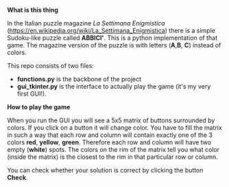 **What is this thing**

In the Italian puzzle magazine *La Settimana Enigmistica* (https://en.wikipedia.org/wiki/La_Settimana_Enigmistica) there is a simple Sudoku-like puzzle called **ABBICI'**. This is a python implementation of that game.
The magazine version of the puzzle is with letters (**A**,**B**, **C**) instead of colors.

This repo consists of two files: 
- **functions.py** is the backbone of the project
- **gui_tkinter.py** is the interface to actually play the game (it's my very first GUI!).


**How to play the game**

When you run the GUI you will see a 5x5 matrix of buttons surrounded by colors. If you click on a button it will change color.
You have to fill the matrix in such a way that each row and column will contain exactly one of the 3 colors **red**, **yellow**, **green**. Therefore each row and column will have two empty (**white**) spots. 
The colors on the rim of the matrix tell you what color (inside the matrix) is the closest to the rim in that particular row or column.

You can check whether your solution is correct by clicking the button **Check**. 

